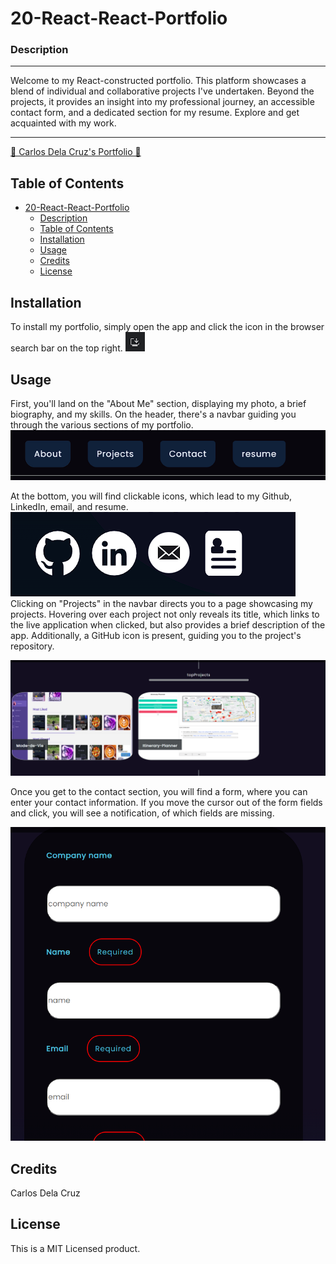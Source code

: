 # 20-React-React-Portfolio

### Description
---

Welcome to my React-constructed portfolio. This platform showcases a blend of individual and collaborative projects I've undertaken. Beyond the projects, it provides an insight into my professional journey, an accessible contact form, and a dedicated section for my resume. Explore and get acquainted with my work.

---
 
 
 [🌟 Carlos Dela Cruz's Portfolio 🌟](https://cdelacruzzin.github.io/20-React-React-Portfolio/) 

## Table of Contents

- [20-React-React-Portfolio](#20-react-react-portfolio)
    - [Description](#description)
  - [Table of Contents](#table-of-contents)
  - [Installation](#installation)
  - [Usage](#usage)
  - [Credits](#credits)
  - [License](#license)


## Installation

To install my portfolio, simply open the app and click the icon in the browser search bar on the top right.
![download](images/download_img.PNG)

## Usage
First, you'll land on the "About Me" section, displaying my photo, a brief biography, and my skills. On the header, there's a navbar guiding you through the various sections of my portfolio.
![navbar](images/navbar.PNG)

At the bottom, you will find clickable icons, which lead to my Github, LinkedIn, email, and resume.
![icon-links](images/socialMedia.PNG)
Clicking on "Projects" in the navbar directs you to a page showcasing my projects. Hovering over each project not only reveals its title, which links to the live application when clicked, but also provides a brief description of the app. Additionally, a GitHub icon is present, guiding you to the project's repository.

![single-project](images/projects.PNG)

Once you get to the contact section, you will find a form, where you can enter your contact information. 
If you move the cursor out of the form fields and click, you will see a notification, of which fields are missing.

![contact](images/contact.PNG)

## Credits

Carlos Dela Cruz

## License

This is a MIT Licensed product.
